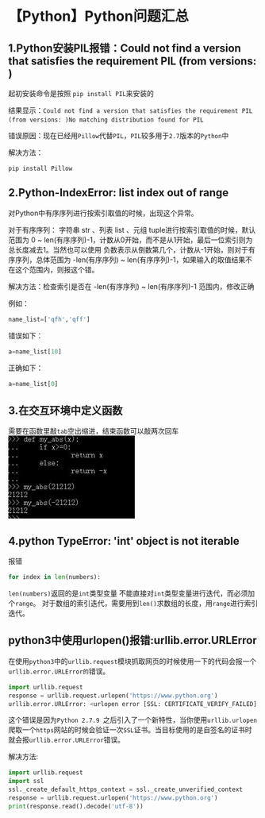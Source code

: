 # 【Python】Python问题汇总
## 1.Python安装PIL报错：Could not find a version that satisfies the requirement PIL (from versions: )
起初安装命令是按照 `pip install PIL`来安装的

结果显示：`Could not find a version that satisfies the requirement PIL (from versions: )No matching distribution found for PIL`

错误原因：现在已经用`Pillow`代替`PIL`，`PIL`较多用于`2.7`版本的`Python`中

解决方法：
```
pip install Pillow
```
## 2.Python-IndexError: list index out of range
对Python中有序序列进行按索引取值的时候，出现这个异常。

对于有序序列： 字符串 str 、列表 list 、元组 tuple进行按索引取值的时候，默认范围为 0 ~ len(有序序列)-1，计数从0开始，而不是从1开始，最后一位索引则为总长度减去1。当然也可以使用 负数表示从倒数第几个，计数从-1开始，则对于有序序列，总体范围为 -len(有序序列) ~ len(有序序列)-1，如果输入的取值结果不在这个范围内，则报这个错。

解决方法：检查索引是否在 -len(有序序列) ~ len(有序序列)-1 范围内，修改正确

例如：
```py 
name_list=['qfh','qff']
```
错误如下：
```py 
a=name_list[10]
```
正确如下：
```py 
a=name_list[0]
```

## 3.在交互环境中定义函数
需要在函数里敲`tab`空出缩进，结束函数可以敲两次回车
![avatar](./python_3.jpg)

## 4.python TypeError: 'int' object is not iterable
报错
```py 
for index in len(numbers): 
```
`len(numbers)`返回的是`int`类型变量
不能直接对`int`类型变量进行迭代，而必须加个`range`。
对于数组的索引迭代，需要用到`len()`求数组的长度，用`range`进行索引迭代。

## python3中使用urlopen()报错:urllib.error.URLError
在使用`python3`中的`urllib.request`模块抓取网页的时候使用一下的代码会报一个`urllib.error.URLError的`错误。
```py 
import urllib.request
response = urllib.request.urlopen('https://www.python.org')
urllib.error.URLError: <urlopen error [SSL: CERTIFICATE_VERIFY_FAILED] certificate verify failed: unable to get local issuer certificate (_ssl.c:1045)>
```
这个错误是因为`Python 2.7.9 `之后引入了一个新特性，当你使用`urllib.urlopen`爬取一个`https`网站的时候会验证一次`SSL`证书。当目标使用的是自签名的证书时就会报`urllib.error.URLError`错误。

解决方法:
``` py {3}
import urllib.request
import ssl
ssl._create_default_https_context = ssl._create_unverified_context
response = urllib.request.urlopen('https://www.python.org')
print(response.read().decode('utf-8'))
```

